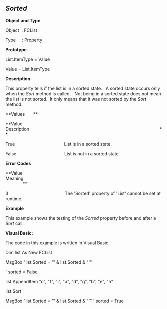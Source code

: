 _Sorted_
--------

**Object and Type**

Object  : FCList

Type     : Property

**Prototype**

List.ItemType = Value

Value = List.ItemType

**Description**

This property tells if the list is in a sorted state.   A sorted state occurs only when the _Sort_ method is called.   Not being in a sorted state does not mean the list is not sorted.  It only means that it was not sorted by the _Sort_ method. 

**Values       **

**Value                                     Description                                                                                                          **

True                                        List is in a sorted state.

False                                       List is not in a sorted state.

**Error Codes**

**Value                                     Meaning                                                                                                                               **

3                                              The 'Sorted' property of 'List' cannot be set at runtime.

**Example**

This example shows the testing of the _Sorted_ property before and after a _Sort_ call.

**Visual Basic:**

The code in this example is written in Visual Basic.

Dim list As New FCList

MsgBox "list.Sorted = '" & list.Sorted & "'"

' sorted = False

list.AppendItem "c", "f", "i", "a", "d", "g", "b", "e", "h"

list.Sort

MsgBox "list.Sorted = '" & list.Sorted & "'" ' sorted = True